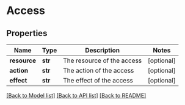 # Access


## Properties
Name | Type | Description | Notes
------------ | ------------- | ------------- | -------------
**resource** | **str** | The resource of the access | [optional] 
**action** | **str** | The action of the access | [optional] 
**effect** | **str** | The effect of the access | [optional] 

[[Back to Model list]](../README.md#documentation-for-models) [[Back to API list]](../README.md#documentation-for-api-endpoints) [[Back to README]](../README.md)


